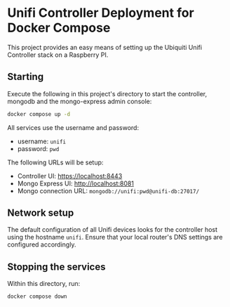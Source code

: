 # Unifi Controller Deployment for Docker Compose

This project provides an easy means of setting up the Ubiquiti Unifi Controller stack on a Raspberry PI.

## Starting

Execute the following in this project's directory to start the controller, mongodb and the mongo-express admin console:

```bash
docker compose up -d
```

All services use the username and password:

* username: `unifi`
* password: `pwd`

The following URLs will be setup:

* Controller UI: [https://localhost:8443](https://localhost:8443)
* Mongo Express UI: [http://localhost:8081](http://localhost:8081)
* Mongo connection URL: `mongodb://unifi:pwd@unifi-db:27017/`

## Network setup

The default configuration of all Unifi devices looks for the controller host using the hostname `unifi`. Ensure that your local router's DNS settings are configured accordingly. 

## Stopping the services

Within this directory, run: 

```bash
docker compose down
```
